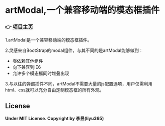 # artModal,一个兼容移动端的模态框插件

### :point_right: [项目主页](https://liyu365.github.io/artModal/demo/) 

1.artModal是一个兼容移动端的模态框插件。

2.灵感来自BootStrap的modal组件，与其不同的是artModal能够做到：

* 零依赖其他组件
* 向下兼容到IE6
* 允许多个模态框同时堆叠出现
   
3.与以往的弹窗插件不同，artModal不需要大量的js配置选项，用户仅需利用html、css就可以充分自由定制模态框的所有外观。

## License

**Under MIT License. Copyright by 李昱(liyu365)**